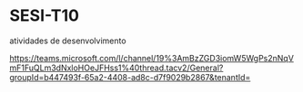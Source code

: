 # SESI-T10
atividades de desenvolvimento

https://teams.microsoft.com/l/channel/19%3AmBzZGD3iomW5WgPs2nNqVmF1FuQLm3dNxloHOeJFHss1%40thread.tacv2/General?groupId=b447493f-65a2-4408-ad8c-d7f9029b2867&tenantId=
